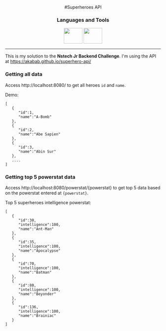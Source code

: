 <div align="center">

#Superheroes API

<h3>Languages and Tools</h3>
<img height="50" width="60" src="https://cdn.jsdelivr.net/gh/devicons/devicon/icons/java/java-original-wordmark.svg"/>
<img height="50" width="60" src="https://cdn.jsdelivr.net/gh/devicons/devicon/icons/spring/spring-original-wordmark.svg"/>
</div>

--------------------------------------------

This is my solution to the **Nstech Jr Backend Challenge**. I'm using the API at https://akabab.github.io/superhero-api/

### Getting all data
Access http://localhost:8080/ to get all heroes `id` and `name`.

Demo:
```
[
   {
      "id":1,
      "name":"A-Bomb"
   },
   {
      "id":2,
      "name":"Abe Sapien"
   },
   {
      "id":3,
      "name":"Abin Sur"
   },
   ....
]
```

### Getting top 5 powerstat data
Access http://localhost:8080/powerstat/{powerstat} to get top 5 data based on the powerstat entered at `{powerstat}`.

Top 5 superheroes intelligence powerstat:

```
[
   {
      "id":30,
      "intelligence":100,
      "name":"Ant-Man"
   },
   {
      "id":35,
      "intelligence":100,
      "name":"Apocalypse"
   },
   {
      "id":70,
      "intelligence":100,
      "name":"Batman"
   },
   {
      "id":80,
      "intelligence":100,
      "name":"Beyonder"
   },
   {
      "id":136,
      "intelligence":100,
      "name":"Brainiac"
   }
]